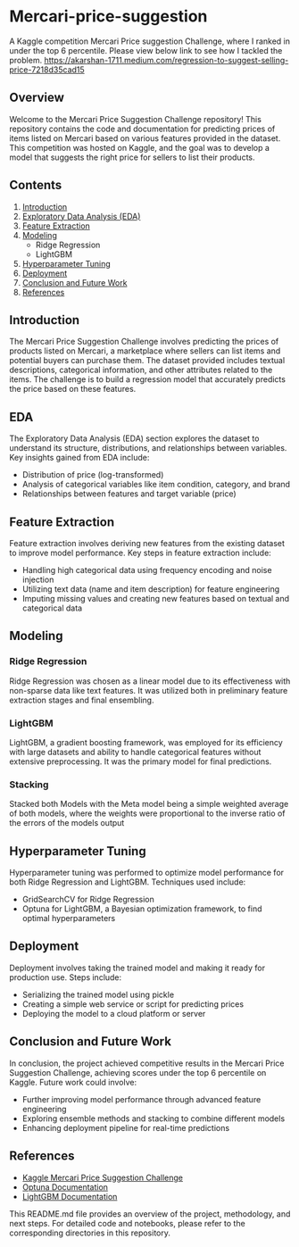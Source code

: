 # Mercari-price-suggestion
A Kaggle competition Mercari Price suggestion Challenge, where I ranked in under the top 6 percentile.
Please view below link to see how I tackled the problem.
https://akarshan-1711.medium.com/regression-to-suggest-selling-price-7218d35cad15

## Overview
Welcome to the Mercari Price Suggestion Challenge repository! This repository contains the code and documentation for predicting prices of items listed on Mercari based on various features provided in the dataset. This competition was hosted on Kaggle, and the goal was to develop a model that suggests the right price for sellers to list their products.

## Contents

1. [Introduction](#introduction)
2. [Exploratory Data Analysis (EDA)](#eda)
3. [Feature Extraction](#feature-extraction)
4. [Modeling](#modeling)
   - Ridge Regression
   - LightGBM
5. [Hyperparameter Tuning](#hyperparameter-tuning)
6. [Deployment](#deployment)
7. [Conclusion and Future Work](#conclusion-and-future-work)
8. [References](#references)

## Introduction
The Mercari Price Suggestion Challenge involves predicting the prices of products listed on Mercari, a marketplace where sellers can list items and potential buyers can purchase them. The dataset provided includes textual descriptions, categorical information, and other attributes related to the items. The challenge is to build a regression model that accurately predicts the price based on these features.

## EDA
The Exploratory Data Analysis (EDA) section explores the dataset to understand its structure, distributions, and relationships between variables. Key insights gained from EDA include:
- Distribution of price (log-transformed)
- Analysis of categorical variables like item condition, category, and brand
- Relationships between features and target variable (price)

## Feature Extraction
Feature extraction involves deriving new features from the existing dataset to improve model performance. Key steps in feature extraction include:
- Handling high categorical data using frequency encoding and noise injection
- Utilizing text data (name and item description) for feature engineering
- Imputing missing values and creating new features based on textual and categorical data

## Modeling
### Ridge Regression
Ridge Regression was chosen as a linear model due to its effectiveness with non-sparse data like text features. It was utilized both in preliminary feature extraction stages and final ensembling.

### LightGBM
LightGBM, a gradient boosting framework, was employed for its efficiency with large datasets and ability to handle categorical features without extensive preprocessing. It was the primary model for final predictions.

### Stacking

Stacked both Models with the Meta model being a simple weighted average of both models, where the weights were proportional to the inverse ratio of the errors of the models output

## Hyperparameter Tuning
Hyperparameter tuning was performed to optimize model performance for both Ridge Regression and LightGBM. Techniques used include:
- GridSearchCV for Ridge Regression
- Optuna for LightGBM, a Bayesian optimization framework, to find optimal hyperparameters

## Deployment
Deployment involves taking the trained model and making it ready for production use. Steps include:
- Serializing the trained model using pickle
- Creating a simple web service or script for predicting prices
- Deploying the model to a cloud platform or server

## Conclusion and Future Work
In conclusion, the project achieved competitive results in the Mercari Price Suggestion Challenge, achieving scores under the top 6 percentile on Kaggle. Future work could involve:
- Further improving model performance through advanced feature engineering
- Exploring ensemble methods and stacking to combine different models
- Enhancing deployment pipeline for real-time predictions

## References
- [Kaggle Mercari Price Suggestion Challenge](https://www.kaggle.com/c/mercari-price-suggestion-challenge)
- [Optuna Documentation](https://optuna.readthedocs.io/en/stable/index.html)
- [LightGBM Documentation](https://lightgbm.readthedocs.io/en/latest/)

This README.md file provides an overview of the project, methodology, and next steps. For detailed code and notebooks, please refer to the corresponding directories in this repository.

